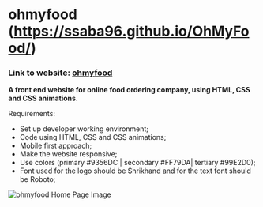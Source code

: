 # ohmyfood (https://ssaba96.github.io/OhMyFood/)
### Link to website: [ohmyfood](https://ssaba96.github.io/OhMyFood/)

**A front end website for online food ordering company, using HTML, CSS and CSS animations.**

Requirements:

- Set up developer working environment;
- Code using HTML, CSS and CSS animations;
- Mobile first approach;
- Make the website responsive;
- Use colors (primary #9356DC | secondary #FF79DA| tertiary #99E2D0);
- Font used for the logo should be Shrikhand and for the text font should be Roboto;
	
![ohmyfood Home Page Image](https://i.imgur.com/55g059v.png)

